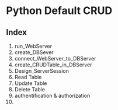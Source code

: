 

#  Python Default CRUD 

## Index 

1. run_WebServer
2. create_DBSever
3. connect_WebServer_to_DBServer
4. create_CRUDTable_in_DBServer
5. Design_ServerSession
6. Read Table
7. Update Table
8. Delete Table
9. authentification & authorization
10. 




